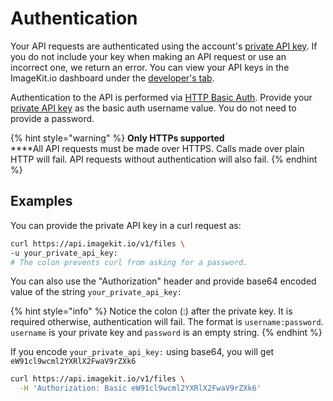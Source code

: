 # Authentication

Your API requests are authenticated using the account's [private API key](api-keys.md#private-key). If you do not include your key when making an API request or use an incorrect one, we return an error. You can view your API keys in the ImageKit.io dashboard under the [developer's tab](https://imagekit.io/dashboard#developers).

Authentication to the API is performed via [HTTP Basic Auth](http://en.wikipedia.org/wiki/Basic_access_authentication). Provide your [private API key](api-keys.md#private-key) as the basic auth username value. You do not need to provide a password.

{% hint style="warning" %}
**Only HTTPs supported**\
****All API requests must be made over HTTPS. Calls made over plain HTTP will fail. API requests without authentication will also fail.
{% endhint %}

## Examples

You can provide the private API key in a curl request as:

```bash
curl https://api.imagekit.io/v1/files \ 
-u your_private_api_key:
# The colon prevents curl from asking for a password.
```

You can also use the "Authorization" header and provide base64 encoded value of the string `your_private_api_key:`

{% hint style="info" %}
Notice the colon (:) after the private key. It is required otherwise, authentication will fail. The format is `username:password`. `username` is your private key and `password` is an empty string.
{% endhint %}

If you encode `your_private_api_key:` using base64, you will get `eW91cl9wcml2YXRlX2FwaV9rZXk6`

```bash
curl https://api.imagekit.io/v1/files \
  -H 'Authorization: Basic eW91cl9wcml2YXRlX2FwaV9rZXk6'
```
